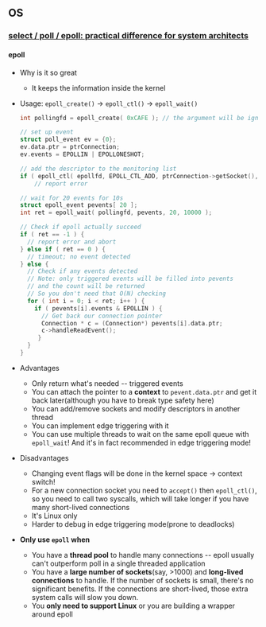 ## OS

### [select / poll / epoll: practical difference for system architects](http://www.ulduzsoft.com/2014/01/select-poll-epoll-practical-difference-for-system-architects/)

#### epoll

* Why is it so great
  * It keeps the information inside the kernel
* Usage: `epoll_create()` -> `epoll_ctl()` -> `epoll_wait()`

  ```cpp
  int pollingfd = epoll_create( 0xCAFE ); // the argument will be ignored(= =)

  // set up event
  struct poll_event ev = {0};
  ev.data.ptr = ptrConnection;
  ev.events = EPOLLIN | EPOLLONESHOT;

  // add the descriptor to the monitoring list
  if ( epoll_ctl( epollfd, EPOLL_CTL_ADD, ptrConnection->getSocket(), &ev ) != 0 )
      // report error

  // wait for 20 events for 10s
  struct epoll_event pevents[ 20 ];
  int ret = epoll_wait( pollingfd, pevents, 20, 10000 );

  // Check if epoll actually succeed
  if ( ret == -1 ) {
    // report error and abort
  } else if ( ret == 0 ) {
    // timeout; no event detected
  } else {
    // Check if any events detected
    // Note: only triggered events will be filled into pevents
    // and the count will be returned
    // So you don't need that O(N) checking
    for ( int i = 0; i < ret; i++ ) {
      if ( pevents[i].events & EPOLLIN ) {
        // Get back our connection pointer
        Connection * c = (Connection*) pevents[i].data.ptr;
        c->handleReadEvent();
       }
    }
  }
  ```
* Advantages
  * Only return what's needed -- triggered events
  * You can attach the pointer to a **context** to `pevent.data.ptr` and get it back later(although you have to break type safety here)
  * You can add/remove sockets and modify descriptors in another thread
  * You can implement edge triggering with it
  * You can use multiple threads to wait on the same epoll queue with `epoll_wait`! And it's in fact recommended in edge triggering mode!
* Disadvantages
  * Changing event flags will be done in the kernel space -> context switch!
  * For a new connection socket you need to `accept()` then `epoll_ctl()`, so you need to call two syscalls, which will take longer if you have many short-lived connections
  * It's Linux only
  * Harder to debug in edge triggering mode(prone to deadlocks)
* **Only use `epoll` when**
  * You have a **thread pool** to handle many connections -- epoll usually can't outperform poll in a single threaded application
  * You have a **large number of sockets**(say, >1000) and **long-lived connections** to handle. If the number of sockets is small, there's no significant benefits. If the connections are short-lived, those extra system calls will slow you down.
  * You **only need to support Linux** or you are building a wrapper around epoll
